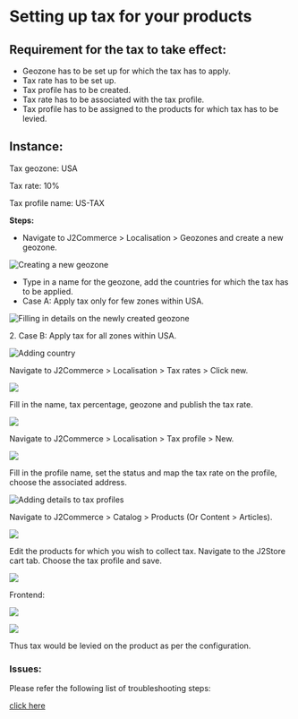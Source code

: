 # Setting up tax for your products

## Requirement for the tax to take effect: <a href="#requirement-for-the-tax-to-take-effect" id="requirement-for-the-tax-to-take-effect"></a>

* Geozone has to be set up for which the tax has to apply.
* Tax rate has to be set up.
* Tax profile has to be created.
* Tax rate has to be associated with the tax profile.
* Tax profile has to be assigned to the products for which tax has to be levied.

## Instance: <a href="#instance" id="instance"></a>

Tax geozone: USA

Tax rate: 10%

Tax profile name: US-TAX

**Steps:**

* Navigate to J2Commerce > Localisation > Geozones and create a new geozone.

![Creating a new geozone](../.gitbook/assets/tax_geo_zone.webp)

* Type in a name for the geozone, add the countries for which the tax has to be applied.
* Case A: Apply tax only for few zones within USA.

![Filling in details on the newly created geozone](../.gitbook/assets/tax_geo_zone1.webp)

2\. Case B: Apply tax for all zones within USA.

![Adding country](../.gitbook/assets/tax_geo_zone2.webp)

Navigate to J2Commerce > Localisation > Tax rates > Click new.

![](../.gitbook/assets/tax_rate.webp)

Fill in the name, tax percentage, geozone and publish the tax rate.

![](../.gitbook/assets/tax_rate1.webp)

Navigate to J2Commerce > Localisation > Tax profile > New.

![](../.gitbook/assets/tax_profile.webp)

Fill in the profile name, set the status and map the tax rate on the profile, choose the associated address.

![Adding details to tax profiles](../.gitbook/assets/tax_profile1.webp)

Navigate to J2Commerce > Catalog > Products (Or Content > Articles).

![](../.gitbook/assets/product_list.webp)

Edit the products for which you wish to collect tax. Navigate to the J2Store cart tab. Choose the tax profile and save.

![](../.gitbook/assets/tax_rate2.webp)

Frontend:

![](../.gitbook/assets/setting-tax-front.png)

![](../.gitbook/assets/setting-tax-in-cart-page.png)

Thus tax would be levied on the product as per the configuration.

### Issues: <a href="#issues" id="issues"></a>

Please refer the following list of troubleshooting steps:

[click here](https://docs.j2store.org/catalog/setting-up-tax-for-your-products/\[http://docs.j2store.org/troubleshooting-guide/troubleshooting-tax-issues]\(%3Chttp:/docs.j2store.org/troubleshooting-guide/troubleshooting-tax-issues%3E\))
